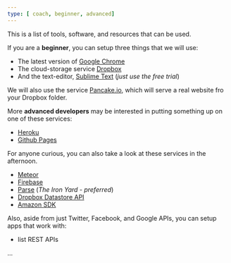 ```yaml
---
type: [ coach, beginner, advanced]
---
```


This is a list of tools, software, and resources that can be used.

If you are a **beginner**, you can setup three things that we will use:

- The latest version of [Google Chrome](https://www.google.com/intl/en/chrome/browser/)
- The cloud-storage service [Dropbox](https://www.dropbox.com/)
- And the text-editor, [Sublime Text](http://www.sublimetext.com/2) (_just use the free trial_)

We will also use the service [Pancake.io](https://pancake.io/), which will serve a real website fro your Dropbox folder.

More **advanced developers** may be interested in putting something up on one of these services:

- [Heroku](https://dashboard.heroku.com/apps)
- [Github Pages](https://pages.github.com/)

For anyone curious, you can also take a look at these services in the afternoon.

- [Meteor](https://www.meteor.com/)
- [Firebase](https://www.firebase.com/)
- [Parse](https://www.parse.com/) (_The Iron Yard - preferred_)
- [Dropbox Datastore API](https://www.dropbox.com/developers/datastore/sdks/js)
- [Amazon SDK](https://aws.amazon.com/sdkforbrowser/)

Also, aside from just Twitter, Facebook, and Google APIs, you can setup apps that work with:

- list REST APIs

...


<!-- ---

Next: [Inspiration](/#/01-Inspiration--inspiration.md)<br>
Previous: [Welcome](/#/00-welcome--welcome.md)
 -->
